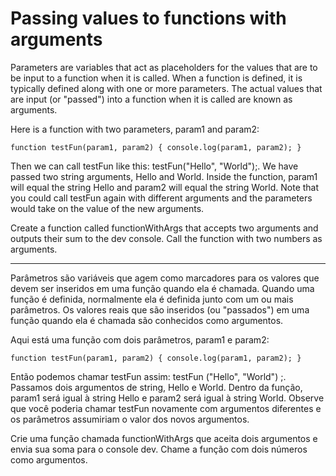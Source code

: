 # Passing values to functions with arguments

Parameters are variables that act as placeholders for the values that are to be input to a function when it is called. When a function is defined, it is typically defined along with one or more parameters. The actual values that are input (or "passed") into a function when it is called are known as arguments.

Here is a function with two parameters, param1 and param2:

`function testFun(param1, param2) {
  console.log(param1, param2);
}`

Then we can call testFun like this: testFun("Hello", "World");. We have passed two string arguments, Hello and World. Inside the function, param1 will equal the string Hello and param2 will equal the string World. Note that you could call testFun again with different arguments and the parameters would take on the value of the new arguments.

Create a function called functionWithArgs that accepts two arguments and outputs their sum to the dev console.
Call the function with two numbers as arguments.

---

Parâmetros são variáveis que agem como marcadores para os valores que devem ser inseridos em uma função quando ela é chamada. Quando uma função é definida, normalmente ela é definida junto com um ou mais parâmetros. Os valores reais que são inseridos (ou "passados") em uma função quando ela é chamada são conhecidos como argumentos.

Aqui está uma função com dois parâmetros, param1 e param2:

`function testFun(param1, param2) {
   console.log(param1, param2);
}`

Então podemos chamar testFun assim: testFun ("Hello", "World") ;. Passamos dois argumentos de string, Hello e World. Dentro da função, param1 será igual à string Hello e param2 será igual à string World. Observe que você poderia chamar testFun novamente com argumentos diferentes e os parâmetros assumiriam o valor dos novos argumentos.

Crie uma função chamada functionWithArgs que aceita dois argumentos e envia sua soma para o console dev.
Chame a função com dois números como argumentos.
